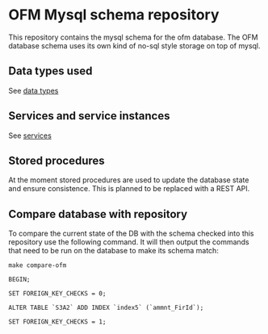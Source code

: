 # OFM Mysql schema repository

This repository contains the mysql schema for the ofm database.
The OFM database schema uses its own kind of no-sql style storage on top of mysql.

## Data types used
See [data types](docs/types.md)

## Services and service instances
See [services](docs/services.md)

## Stored procedures
At the moment stored procedures are used to update the database state and ensure consistence.
This is planned to be replaced with a REST API.

## Compare database with repository
To compare the current state of the DB with the schema checked into this repository use the following command.
It will then output the commands that need to be run on the database to make its schema match:

```
make compare-ofm

BEGIN;

SET FOREIGN_KEY_CHECKS = 0;

ALTER TABLE `S3A2` ADD INDEX `index5` (`ammnt_FirId`);

SET FOREIGN_KEY_CHECKS = 1;

```
